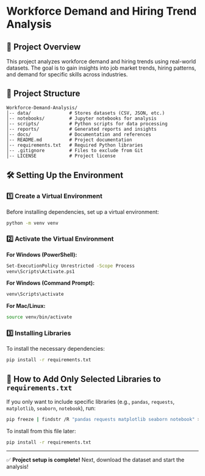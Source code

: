 # Workforce Demand and Hiring Trend Analysis

## 📌 Project Overview
This project analyzes workforce demand and hiring trends using real-world datasets. The goal is to gain insights into job market trends, hiring patterns, and demand for specific skills across industries.

## 📂 Project Structure
```
Workforce-Demand-Analysis/
│-- data/              # Stores datasets (CSV, JSON, etc.)
│-- notebooks/         # Jupyter notebooks for analysis
│-- scripts/           # Python scripts for data processing
│-- reports/           # Generated reports and insights
│-- docs/              # Documentation and references
│-- README.md          # Project documentation
│-- requirements.txt   # Required Python libraries
│-- .gitignore         # Files to exclude from Git
│-- LICENSE            # Project license
```

## 🛠️ Setting Up the Environment

### **1️⃣ Create a Virtual Environment**
Before installing dependencies, set up a virtual environment:
```sh
python -m venv venv
```

### **2️⃣ Activate the Virtual Environment**
**For Windows (PowerShell):**
```sh
Set-ExecutionPolicy Unrestricted -Scope Process
venv\Scripts\Activate.ps1
```
**For Windows (Command Prompt):**
```sh
venv\Scripts\activate
```
**For Mac/Linux:**
```sh
source venv/bin/activate
```

### **3️⃣ Installing Libraries**
To install the necessary dependencies:
```sh
pip install -r requirements.txt
```

## 📌 How to Add Only Selected Libraries to `requirements.txt`
If you only want to include specific libraries (e.g., `pandas`, `requests`, `matplotlib`, `seaborn`, `notebook`), run:
```sh
pip freeze | findstr /R "pandas requests matplotlib seaborn notebook" > requirements.txt
```
To install from this file later:
```sh
pip install -r requirements.txt
```

---
✅ **Project setup is complete!** Next, download the dataset and start the analysis!